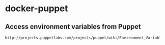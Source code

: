 docker-puppet
=============

Access environment variables from Puppet
----------------------------------------

    http://projects.puppetlabs.com/projects/puppet/wiki/Environment_Variables_Patterns/1